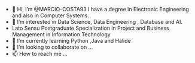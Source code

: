 - 👋 Hi, I’m @MARCIO-COSTA93 I have a degree in Electronic Engineering and also in Computer Systems.
- 👀 I’m interested in Data Science, Data Engineering , Database and AI.
-  Lato Sensu Postgraduate Specialization in Project and Business Management in Information Technology
- 🌱 I’m currently learning Python ,Java and Halide
- 💞️ I’m looking to collaborate on ...
- 📫 How to reach me ...

<!---
MARCIO-COSTA93/MARCIO-COSTA93 is a ✨ special ✨ repository because its `README.md` (this file) appears on your GitHub profile.
You can click the Preview link to take a look at your changes.
--->
